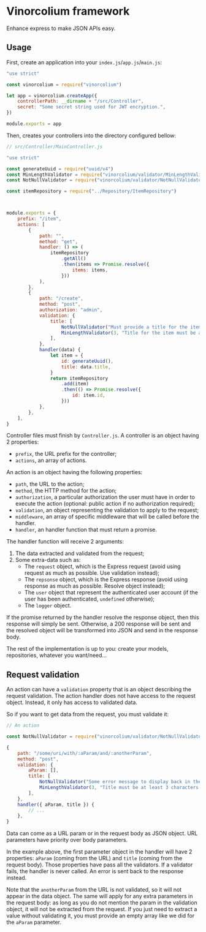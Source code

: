 # Vinorcolium framework

Enhance express to make JSON APIs easy.

## Usage

First, create an application into your `index.js`/`app.js`/`main.js`:

```javascript
"use strict"

const vinorcolium = require("vinorcolium")

let app = vinorcolium.createApp({
    controllerPath: __dirname + "/src/Controller",
    secret: "Some secret string used for JWT encryption.",
})

module.exports = app
```

Then, creates your controllers into the directory configured bellow:

```javascript
// src/Controller/MainController.js

"use strict"

const generateUuid = require("uuid/v4")
const MinLengthValidator = require("vinorcolium/validator/MinLengthValidator")
const NotNullValidator = require("vinorcolium/validator/NotNullValidator")

const itemRepository = require("../Repository/ItemRepository")



module.exports = {
    prefix: "/item",
    actions: [
        {
            path: "",
            method: "get",
            handler: () => (
                itemRepository
                    .getAll()
                    .then(items => Promise.resolve({
                        items: items,
                    }))
            ),
        },
        {
            path: "/create",
            method: "post",
            authorization: "admin",
            validation: {
                title: [
                    NotNullValidator("Must provide a title for the item to create."),
                    MinLengthValidator(3, "Title for the item must be at least 3 characters long."),
                ],
            },
            handler(data) {
                let item = {
                    id: generateUuid(),
                    title: data.title,
                }
                return itemRepository
                    .add(item)
                    .then(() => Promise.resolve({
                        id: item.id,
                    }))
            },
        },
    ],
}
```

Controller files must finish by `Controller.js`. A controller is an object having 2 properties:

* `prefix`, the URL prefix for the controller;
* `actions`, an array of actions.

An action is an object having the following properties:

* `path`, the URL to the action;
* `method`, the HTTP method for the action;
* `authorization`, a particular authorization the user must have in order to execute the action (optional: public action if no authorization required);
* `validation`, an object representing the validation to apply to the request;
* `middleware`, an array of specific middleware that will be called before the handler.
* `handler`, an handler function that must return a promise.

The handler function will receive 2 arguments:

1. The data extracted and validated from the request;
1. Some extra-data such as:
    * The `request` object, which is the Express request (avoid using request as much as possible. Use validation instead);
    * The `repsonse` object, which is the Express response (avoid using response as much as possible. Resolve object instead);
    * The `user` object that represent the authenticated user account (if the user has been authenticated, `undefined` otherwise);
    * The `logger` object.

If the promise returned by the handler resolve the response object, then this response will simply be sent. Otherwise, a 200 response will be sent and the resolved object will be transformed into JSON and send in the response body.

The rest of the implementation is up to you: create your models, repositories, whatever you want/need...

## Request validation

An action can have a `validation` property that is an object describing the request validation. The action handler does not have access to the request object. Instead, it only has access to validated data.

So if you want to get data from the request, you must validate it:

```javascript
// An action

const NotNullValidator = require("vinorcolium/validator/NotNullValidator")

{
    path: "/some/uri/with/:aParam/and/:anotherParam",
    method: "post",
    validation: {
        aParam: [],
        title: [
            NotNullValidator("Some error message to display back in the response body in case the validator fail."),
            MinLengthValidator(3, "Title must be at least 3 characters long.")
        ],
    },
    handler({ aParam, title }) {
        // ...
    },
}
```
 
Data can come as a URL param or in the request body as JSON object. URL parameters have priority over body parameters.

In the example above, the first parameter object in the handler will have 2 properties: `aParam` (coming from the URL) and `title` (coming from the request body). Those properties have pass all the validators. If a validator fails, the handler is never called. An error is sent back to the response instead.

Note that the `anotherParam` from the URL is not validated, so it will not appear in the data object. The same will apply for any extra parameters in the request body: as long as you do not mention the param in the validation object, it will not be extracted from the request. If you just need to extract a value without validating it, you must provide an empty array like we did for the `aParam` parameter.
